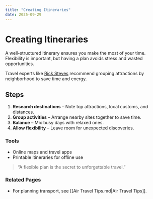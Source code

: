 ```yaml
---
title: "Creating Itineraries"
date: 2025-09-29
---
```


# Creating Itineraries
A well-structured itinerary ensures you make the most of your time. Flexibility is important, but having a plan avoids stress and wasted opportunities.

Travel experts like [Rick Steves](https://www.ricksteves.com) recommend grouping attractions by neighborhood to save time and energy.

## Steps
1. **Research destinations** – Note top attractions, local customs, and distances.  
2. **Group activities** – Arrange nearby sites together to save time.  
3. **Balance** – Mix busy days with relaxed ones.  
4. **Allow flexibility** – Leave room for unexpected discoveries.  

### Tools
- Online maps and travel apps  
- Printable itineraries for offline use  

> “A flexible plan is the secret to unforgettable travel.”

### Related Pages
- For planning transport, see [[Air Travel Tips.md|Air Travel Tips]].  

